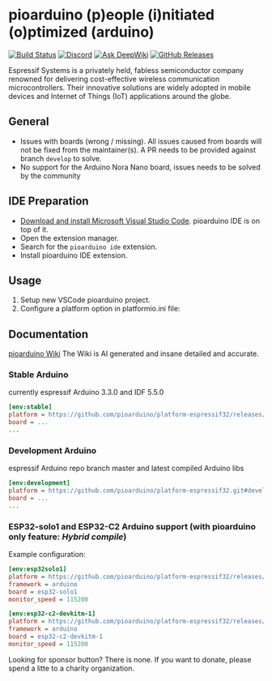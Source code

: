 # pioarduino (p)eople (i)nitiated (o)ptimized (arduino)

[![Build Status](https://github.com/pioarduino/platform-espressif32/actions/workflows/examples.yml/badge.svg)](https://github.com/pioarduino/platform-espressif32/actions)
[![Discord](https://img.shields.io/discord/1263397951829708871.svg?logo=discord&logoColor=white&color=5865F2&label=Discord)](https://discord.gg/Nutz9crnZr)
[![Ask DeepWiki](https://deepwiki.com/badge.svg)](https://deepwiki.com/pioarduino/platform-espressif32)
[![GitHub Releases](https://img.shields.io/github/downloads/pioarduino/platform-espressif32/total?label=downloads)](https://github.com/pioarduino/platform-espressif32/releases/latest)

Espressif Systems is a privately held, fabless semiconductor company renowned for delivering cost-effective wireless communication microcontrollers. Their innovative solutions are widely adopted in mobile devices and Internet of Things (IoT) applications around the globe.

## General
* Issues with boards (wrong / missing). All issues caused from boards will not be fixed from the maintainer(s). A PR needs to be provided against branch `develop` to solve.
* No support for the Arduino Nora Nano board, issues needs to be solved by the community
## IDE Preparation

- [Download and install Microsoft Visual Studio Code](https://code.visualstudio.com/). pioarduino IDE is on top of it.
- Open the extension manager.
- Search for the `pioarduino ide` extension.
- Install pioarduino IDE extension.

## Usage
1. Setup new VSCode pioarduino project.
1. Configure a platform option in platformio.ini file:

## Documentation
[pioarduino Wiki](https://deepwiki.com/pioarduino/platform-espressif32)
The Wiki is AI generated and insane detailed and accurate.

### Stable Arduino
currently espressif Arduino 3.3.0 and IDF 5.5.0

```ini
[env:stable]
platform = https://github.com/pioarduino/platform-espressif32/releases/download/stable/platform-espressif32.zip
board = ...
...
```

### Development Arduino
espressif Arduino repo branch master and latest compiled Arduino libs

```ini
[env:development]
platform = https://github.com/pioarduino/platform-espressif32.git#develop
board = ...
...
```

### ESP32-solo1 and ESP32-C2 Arduino support (with pioarduino only feature: *Hybrid compile*)
Example configuration:

```ini
[env:esp32solo1]
platform = https://github.com/pioarduino/platform-espressif32/releases/download/stable/platform-espressif32.zip
framework = arduino
board = esp32-solo1
monitor_speed = 115200

[env:esp32-c2-devkitm-1]
platform = https://github.com/pioarduino/platform-espressif32/releases/download/stable/platform-espressif32.zip
framework = arduino
board = esp32-c2-devkitm-1
monitor_speed = 115200
```

Looking for sponsor button? There is none. If you want to donate, please spend a litte to a charity organization.
